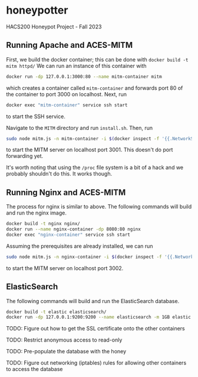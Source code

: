 # honeypotter
HACS200 Honeypot Project - Fall 2023

## Running Apache and ACES-MITM
First, we build the docker container; this can be done with `docker build -t mitm httpd/` We can run an instance of this container with
```bash
docker run -dp 127.0.0.1:3000:80 --name mitm-container mitm
```
which creates a container called `mitm-container` and forwards port 80 of the container to port 3000 on localhost. Next, run
```bash
docker exec "mitm-container" service ssh start
```
to start the SSH service.

Navigate to the `MITM` directory and run `install.sh`. Then, run
```bash
sudo node mitm.js -n mitm-container -i $(docker inspect -f '{{.NetworkSettings.IPAddress}}' mitm-container) -p 3001 -a --auto-access-fixed 2 --container-mount-path-prefix /proc --container-mount-path-suffix root --debug
```
to start the MITM server on localhost port 3001. This doesn't do port forwarding yet.

It's worth noting that using the `/proc` file system is a bit of a hack and we probably shouldn't do this. It works though.

## Running Nginx and ACES-MITM
The process for nginx is similar to above. The following commands will build and run the nginx image.
```bash
docker build -t nginx nginx/
docker run --name nginx-container -dp 8080:80 nginx
docker exec "nginx-container" service ssh start
```

Assuming the prerequisites are already installed, we can run
```bash
sudo node mitm.js -n nginx-container -i $(docker inspect -f '{{.NetworkSettings.IPAddress}}' nginx-container) -p 3002 -a --auto-access-fixed 2 --container-mount-path-prefix /proc --container-mount-path-suffix root --debug
```
to start the MITM server on localhost port 3002.

## ElasticSearch
The following commands will build and run the ElasticSearch database.
```bash
docker build -t elastic elasticsearch/
docker run -dp 127.0.0.1:9200:9200 --name elasticsearch -m 1GB elastic
```
TODO: Figure out how to get the SSL certificate onto the other containers

TODO: Restrict anonymous access to read-only

TODO: Pre-populate the database with the honey

TODO: Figure out networking (iptables) rules for allowing other containers to access the database
